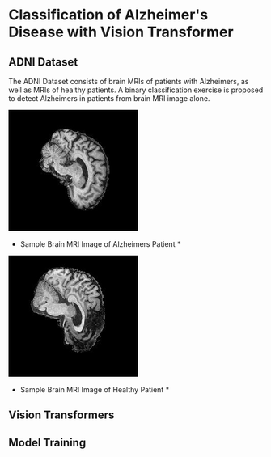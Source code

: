 # Classification of Alzheimer's Disease with Vision Transformer

## ADNI Dataset
The ADNI Dataset consists of brain MRIs of patients with Alzheimers, as well as MRIs of healthy patients. A binary classification exercise is proposed to detect Alzheimers in patients from brain MRI image alone.

![Sample Alzheimers Image](images/ad_sample.jpeg)
* Sample Brain MRI Image of Alzheimers Patient *

![Sample Normal Image](images/nc_sample.jpeg)
* Sample Brain MRI Image of Healthy Patient *

## Vision Transformers

## Model Training
